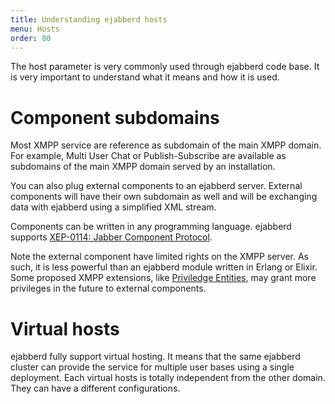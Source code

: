 ```yaml
---
title: Understanding ejabberd hosts
menu: Hosts
order: 80
---
```


The host parameter is very commonly used through ejabberd code
base. It is very important to understand what it means and how it is
used.

# Component subdomains

Most XMPP service are reference as subdomain of the main XMPP
domain. For example, Multi User Chat or Publish-Subscribe are
available as subdomains of the main XMPP domain served by an
installation.

You can also plug external components to an ejabberd server. External
components will have their own subdomain as well and will be
exchanging data with ejabberd using a simplified XML stream.

Components can be written in any programming language. ejabberd
supports
[XEP-0114: Jabber Component Protocol](https://xmpp.org/extensions/xep-0114.html).

Note the external component have limited rights on the XMPP
server. As such, it is less powerful than an ejabberd module written
in Erlang or Elixir. Some proposed XMPP extensions, like
[Priviledge Entities](https://xmpp.org/extensions/xep-0356.html),
may grant more privileges in the future to external components.

# Virtual hosts

ejabberd fully support virtual hosting. It means that the same
ejabberd cluster can provide the service for multiple user bases using
a single deployment. Each virtual hosts is totally independent from
the other domain. They can have a different configurations.
